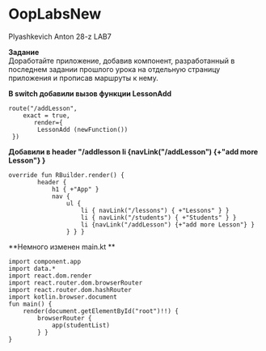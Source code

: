 # OopLabsNew
Plyashkevich Anton 28-z
LAB7

**Задание**
<br>Доработайте приложение, добавив компонент, разработанный в последнем задании прошлого урока на отдельную страницу приложения и прописав маршруты к нему.

**В switch добавили вызов функции  LessonAdd**
```
route("/addLesson",
    exact = true,
       render={
        LessonAdd (newFunction())
 })
```
**Добавили в header "/addlesson li {navLink("/addLesson") {+"add more Lesson"} }**

```  
override fun RBuilder.render() {
        header {
            h1 { +"App" }
            nav {
                ul {
                    li { navLink("/lessons") { +"Lessons" } }
                    li { navLink("/students") { +"Students" } }
                    li {navLink("/addLesson") {+"add more Lesson"} }     
                } } }
```
**Немного изменен main.kt **
```
import component.app
import data.*
import react.dom.render
import react.router.dom.browserRouter
import react.router.dom.hashRouter
import kotlin.browser.document
fun main() {
    render(document.getElementById("root")!!) {
        browserRouter {
            app(studentList)
        } }
}
```
